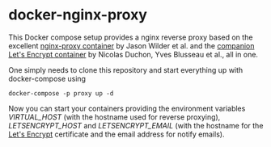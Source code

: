 # docker-nginx-proxy

This Docker compose setup provides a nginx reverse proxy based on the excellent [nginx-proxy container](https://github.com/nginx-proxy/nginx-proxy) by Jason Wilder et al. and the [companion Let's Encrypt container](https://github.com/nginx-proxy/acme-companion) by Nicolas Duchon, Yves Blusseau et al., all in one.

One simply needs to clone this repository and start everything up with docker-compose using

    docker-compose -p proxy up -d
    
Now you can start your containers providing the environment variables _VIRTUAL_HOST_ (with the hostname used for reverse proxying), _LETSENCRYPT_HOST_ and _LETSENCRYPT_EMAIL_ (with the hostname for the [Let's Encrypt](letsencrypt.org) certificate and the email address for notify emails).
